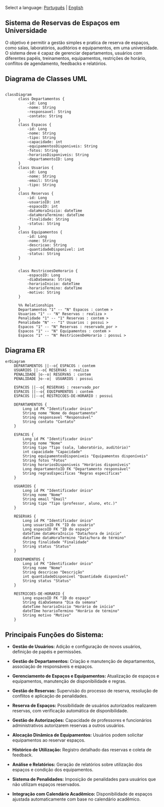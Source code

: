 Select a language: [Português](#sistema-de-reservas-de-espaços-em-universidade) | [English](#university-space-reservation-system)

## Sistema de Reservas de Espaços em Universidade

O objetivo é permitir a gestão simples e pratica de reserva de espaços, como salas, laboratórios, auditórios e equipamentos, em uma universidade. O sistema deve é capaz de gerenciar departamentos, usuários com diferentes papéis, treinamentos, equipamentos, restrições de horário, conflitos de agendamento, feedbacks e relatórios.


## Diagrama de Classes UML

```mermaid

classDiagram
      class Departamentos {
          -id: Long
          -nome: String 
          -responsavel: String
          -contato: String
      }
      class Espacos {
          -id: Long
          -nome: String
          -tipo: String
          -capacidade: int
          -equipamentosDisponiveis: String
          -fotos: String
          -horariosDisponiveis: String
          -departamentoID: Long
      }
      class Usuarios {
          -id: Long
          -nome: String
          -email: String
          -tipo: String
      }
      class Reservas {
          -id: Long
          -usuarioID: int
          -espacoID: int 
          -dataHoraInicio: dateTime 
          -dataHoraTermino: dateTime 
          -finalidade: String
          -status: String
      }
      class Equipamentos {
          -id: Long
          -nome: String
          -descricao: String
          -quantidadeDisponivel: int
          -status: String
      }


      class RestricoesDeHorario {
          -espacoID: Long
          -diaDaSemana: String 
          -horarioInicio: dateTime 
          -horarioTermino: dateTime
          -motivo: String 
      }

      %% Relationships
      Departamentos "1" -- "N" Espacos : contem >
      Usuarios "1" -- "N" Reservas : realiza >
      Penalidade "1" -- "1" Reservas : contem >
      Penalidade "N" -- "1" Usuarios : possui >
      Espacos "1" -- "N" Reservas : reservado_por >
      Espacos "1" -- "N" Equipamentos : contem >
      Espacos "1" -- "N" RestricoesDeHorario : possui >
```

## Diagrama ER

```mermaid
erDiagram
    DEPARTAMENTOS ||--o{ ESPACOS : contem
    USUARIOS ||--o{ RESERVAS : realiza
    PENALIDADE |o--o| RESERVAS : contem
    PENALIDADE }o--o|  USUARIOS : possui

    ESPACOS ||--o{ RESERVAS : reservado_por
    ESPACOS ||--o{ EQUIPAMENTOS : contem
    ESPACOS ||--o{ RESTRICOES-DE-HORARIO : possui

    DEPARTAMENTOS {
        Long id PK "Identificador único"
        String nome "Nome do departamento"
        String responsavel "Responsável"
        String contato "Contato"
    }

    ESPACOS {
        Long id PK "Identificador único"
        String nome "Nome"
        String tipo "Tipo (sala, laboratório, auditório)"
        int capacidade "Capacidade"
        String equipamentosDisponiveis "Equipamentos disponíveis"
        String fotos "Fotos"
        String horariosDisponiveis "Horários disponíveis"
        Long departamentoID FK "Departamento responsável"
        String regrasEspecificas "Regras específicas"
    }

    USUARIOS {
        Long id PK "Identificador único"
        String nome "Nome"
        String email "Email"
        String tipo "Tipo (professor, aluno, etc.)"
    }

    RESERVAS {
        Long id PK "Identificador único"
        Long usuarioID FK "ID do usuário"
        Long espacoID FK "ID do espaço"
        dateTime dataHoraInicio "Data/hora de início"
        dateTime dataHoraTermino "Data/hora de término"
        String finalidade "Finalidade"
        String status "Status"
    }

    EQUIPAMENTOS {
        Long id PK "Identificador único"
        String nome "Nome"
        String descricao "Descrição"
        int quantidadeDisponivel "Quantidade disponível"
        String status "Status"
    }

    RESTRICOES-DE-HORARIO {
        Long espacoID FK "ID do espaço"
        String diaDaSemana "Dia da semana"
        dateTime horarioInicio "Horário de início"
        dateTIme horarioTermino "Horário de término"
        String motivo "Motivo"
    }

```
## Principais Funções do Sistema:

- **Gestão de Usuários:** Adição e configuração de novos usuários, definição de papéis e permissões.

- **Gestão de Departamentos:** Criação e manutenção de departamentos, associação de responsáveis e espaços.

- **Gerenciamento de Espaços e Equipamentos:** Atualização de espaços e equipamentos, manutenção de disponibilidade e regras.

- **Gestão de Reservas:** Supervisão do processo de reserva, resolução de conflitos e aplicação de penalidades.

- **Reserva de Espaços:** Possibilidade de usuários autorizados realizarem reservas, com verificação automática de disponibilidade.

- **Gestão de Autorizações:** Capacidade de professores e funcionários administrativos autorizarem reservas a outros usuários.

- **Alocação Dinâmica de Equipamentos:** Usuários podem solicitar equipamentos ao reservar espaços.

- **Histórico de Utilização:** Registro detalhado das reservas e coleta de feedback.

- **Análise e Relatórios:** Geração de relatórios sobre utilização dos espaços e condição dos equipamentos.

- **Sistema de Penalidades:** Imposição de penalidades para usuários que não utilizam espaços reservados.

- **Integração com Calendário Acadêmico:** Disponibilidade de espaços ajustada automaticamente com base no calendário acadêmico.

